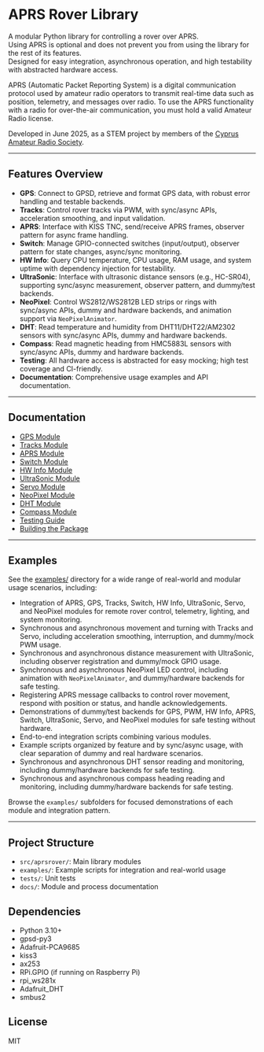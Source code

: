 # APRS Rover Library

A modular Python library for controlling a rover over APRS.  
Using APRS is optional and does not prevent you from using the library for the rest of its features.  
Designed for easy integration, asynchronous operation, and high testability with abstracted hardware access.  

APRS (Automatic Packet Reporting System) is a digital communication protocol used by amateur radio operators to transmit real-time data such as position, telemetry, and messages over radio. To use the APRS functionality with a radio for over-the-air communication, you must hold a valid Amateur Radio license.

Developed in June 2025, as a STEM project by members of the [Cyprus Amateur Radio Society](https://www.cyhams.org).

---

## Features Overview

- **GPS**: Connect to GPSD, retrieve and format GPS data, with robust error handling and testable backends.
- **Tracks**: Control rover tracks via PWM, with sync/async APIs, acceleration smoothing, and input validation.
- **APRS**: Interface with KISS TNC, send/receive APRS frames, observer pattern for async frame handling.
- **Switch**: Manage GPIO-connected switches (input/output), observer pattern for state changes, async/sync monitoring.
- **HW Info**: Query CPU temperature, CPU usage, RAM usage, and system uptime with dependency injection for testability.
- **UltraSonic**: Interface with ultrasonic distance sensors (e.g., HC-SR04), supporting sync/async measurement, observer pattern, and dummy/test backends.
- **NeoPixel**: Control WS2812/WS2812B LED strips or rings with sync/async APIs, dummy and hardware backends, and animation support via `NeoPixelAnimator`.
- **DHT**: Read temperature and humidity from DHT11/DHT22/AM2302 sensors with sync/async APIs, dummy and hardware backends.
- **Compass**: Read magnetic heading from HMC5883L sensors with sync/async APIs, dummy and hardware backends.
- **Testing**: All hardware access is abstracted for easy mocking; high test coverage and CI-friendly.
- **Documentation**: Comprehensive usage examples and API documentation.

---

## Documentation

- [GPS Module](docs/gps.md)
- [Tracks Module](docs/tracks.md)
- [APRS Module](docs/aprs.md)
- [Switch Module](docs/switch.md)
- [HW Info Module](docs/hw_info.md)
- [UltraSonic Module](docs/ultra.md)
- [Servo Module](docs/servo.md)
- [NeoPixel Module](docs/neopixel.md)
- [DHT Module](docs/dht.md)
- [Compass Module](docs/compass.md)
- [Testing Guide](docs/testing.md)
- [Building the Package](docs/building.md)

---

## Examples
See the [examples/](examples/README.md) directory for a wide range of real-world and modular usage scenarios, including:
- Integration of APRS, GPS, Tracks, Switch, HW Info, UltraSonic, Servo, and NeoPixel modules for remote rover control, telemetry, lighting, and system monitoring.
- Synchronous and asynchronous movement and turning with Tracks and Servo, including acceleration smoothing, interruption, and dummy/mock PWM usage.
- Synchronous and asynchronous distance measurement with UltraSonic, including observer registration and dummy/mock GPIO usage.
- Synchronous and asynchronous NeoPixel LED control, including animation with `NeoPixelAnimator`, and dummy/hardware backends for safe testing.
- Registering APRS message callbacks to control rover movement, respond with position or status, and handle acknowledgements.
- Demonstrations of dummy/test backends for GPS, PWM, HW Info, APRS, Switch, UltraSonic, Servo, and NeoPixel modules for safe testing without hardware.
- End-to-end integration scripts combining various modules.
- Example scripts organized by feature and by sync/async usage, with clear separation of dummy and real hardware scenarios.
- Synchronous and asynchronous DHT sensor reading and monitoring, including dummy/hardware backends for safe testing.
- Synchronous and asynchronous compass heading reading and monitoring, including dummy/hardware backends for safe testing.

Browse the `examples/` subfolders for focused demonstrations of each module and integration pattern.

---

## Project Structure
- `src/aprsrover/`: Main library modules
- `examples/`: Example scripts for integration and real-world usage
- `tests/`: Unit tests
- `docs/`: Module and process documentation

## Dependencies
- Python 3.10+
- gpsd-py3
- Adafruit-PCA9685
- kiss3
- ax253
- RPi.GPIO (if running on Raspberry Pi)
- rpi_ws281x
- Adafruit_DHT
- smbus2

## License
MIT
